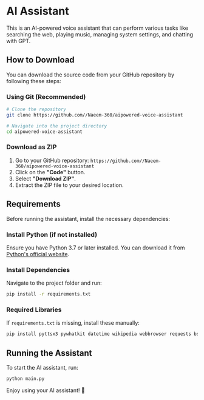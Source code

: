 # AI Assistant

This is an AI-powered voice assistant that can perform various tasks like searching the web, playing music, managing system settings, and chatting with GPT.

## How to Download

You can download the source code from your GitHub repository by following these steps:

### Using Git (Recommended)
```sh
# Clone the repository
git clone https://github.com//Naeem-360/aipowered-voice-assistant

# Navigate into the project directory
cd aipowered-voice-assistant
```

### Download as ZIP
1. Go to your GitHub repository: `https://github.com//Naeem-360/aipowered-voice-assistant`
2. Click on the **"Code"** button.
3. Select **"Download ZIP"**.
4. Extract the ZIP file to your desired location.

## Requirements

Before running the assistant, install the necessary dependencies:

### Install Python (if not installed)
Ensure you have Python 3.7 or later installed. You can download it from [Python's official website](https://www.python.org/downloads/).

### Install Dependencies
Navigate to the project folder and run:
```sh
pip install -r requirements.txt
```

### Required Libraries
If `requirements.txt` is missing, install these manually:
```sh
pip install pyttsx3 pywhatkit datetime wikipedia webbrowser requests bs4 noisereduce pyautogui pytz timezonefinder geopy speechrecognition fuzzywuzzy openai python-dotenv psutil
```

## Running the Assistant
To start the AI assistant, run:
```sh
python main.py
```

Enjoy using your AI assistant! 🚀
